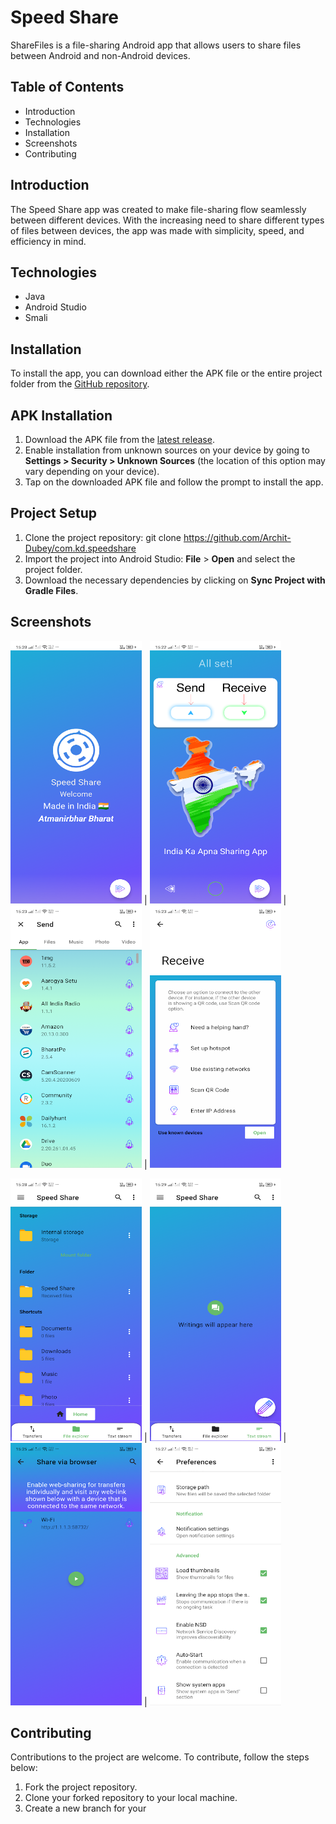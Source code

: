 # Speed Share
ShareFiles is a file-sharing Android app that allows users to share files between Android and non-Android devices.

## Table of Contents
*	Introduction
*	Technologies
*	Installation
*	Screenshots
*	Contributing

## Introduction
The Speed Share app was created to make file-sharing flow seamlessly between different devices. With the increasing need to share different types of files between devices, the app was made with simplicity, speed, and efficiency in mind.


## Technologies
 * Java
 * Android Studio
 * Smali

## Installation
To install the app, you can download either the APK file or the entire project folder from the [GitHub repository](https://github.com/Archit-Dubey/com.kd.speedshare).

## APK Installation
1.	Download the APK file from the [latest release](https://github.com/Archit-Dubey/com.kd.speedshare/blob/master/com.kd.speedshare.apk).
2.	Enable installation from unknown sources on your device by going to **Settings > Security > Unknown Sources** (the location of this option may vary depending on your device).
3.	Tap on the downloaded APK file and follow the prompt to install the app.

## Project Setup
1.	Clone the project repository: git clone https://github.com/Archit-Dubey/com.kd.speedshare
2.	Import the project into Android Studio: **File** > **Open** and select the project folder.
3.	Download the necessary dependencies by clicking on **Sync Project with Gradle Files**.

## Screenshots
<img src="https://github.com/Archit-Dubey/com.kd.speedshare/blob/master/Screenshots/1.png" width="210" /> | <img src="https://github.com/Archit-Dubey/com.kd.speedshare/blob/master/Screenshots/2.png" width="210" /> | <img src="https://github.com/Archit-Dubey/com.kd.speedshare/blob/master/Screenshots/3.png" width="210" /> | <img src="https://github.com/Archit-Dubey/com.kd.speedshare/blob/master/Screenshots/4.png" width="210" />

 <img src="https://github.com/Archit-Dubey/com.kd.speedshare/blob/master/Screenshots/5.png" width="210" /> | <img src="https://github.com/Archit-Dubey/com.kd.speedshare/blob/master/Screenshots/6.png" width="210" /> | <img src="https://github.com/Archit-Dubey/com.kd.speedshare/blob/master/Screenshots/7.png" width="210" /> | <img src="https://github.com/Archit-Dubey/com.kd.speedshare/blob/master/Screenshots/8.png" width="210" />



## Contributing
Contributions to the project are welcome. To contribute, follow the steps below:
1.	Fork the project repository.
2.	Clone your forked repository to your local machine.
3.	Create a new branch for your


